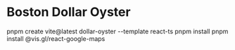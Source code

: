 # Boston Dollar Oyster

pnpm create vite@latest dollar-oyster --template react-ts
pnpm install
pnpm install @vis.gl/react-google-maps

